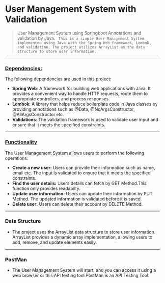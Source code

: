 # User Management System with Validation
> User Management System using Springboot Annotations and validation by Java.
` This is a simple User Management System implemented using Java with the Spring Web framework, Lombok, and validation. The project utilizes ArrayList as the data structure to store user information.`
---
### <ins>Dependencies: </ins>

The following dependencies are used in this project:

* **Spring Web**: A framework for building web applications with Java. It provides a convenient way to handle HTTP requests, route them to appropriate controllers, and process responses.
* **Lombok**: A library that helps reduce boilerplate code in Java classes by providing annotations such as @Data, @NoArgsConstructor, @AllArgsConstructor etc.
* **Validations**: The validation framework is used to validate user input and ensure that it meets the specified constraints.
---
### <ins>Functionality</ins>

The User Management System allows users to perform the following operations:

* **Create a new user:** Users can provide their information such as name, email etc. The input is validated to ensure that it meets the specified constraints.
* **Find the user details:** Users details can fetch by GET Method.This function only provides readabilty.
* **Update user information:** Users can update their information by PUT Method. The updated information is validated before it is saved.
* **Delete user:** Users can delete their account by DELETE Method.
---
### Data Structure
* The project uses the ArrayList data structure to store user information. ArrayList provides a dynamic array implementation, allowing users to add, remove, and update elements easily.
---
### PostMan
* The User Management System will start, and you can access it using a web browser or this API testing tool.PostMan is an API Testing Tool.
